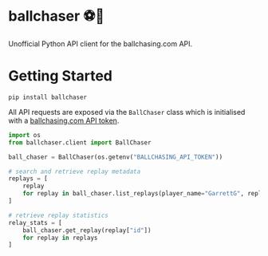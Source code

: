 # ballchaser ⚽️🚗
Unofficial Python API client for the ballchasing.com API.

# Getting Started
```commandline
pip install ballchaser
```

All API requests are exposed via the `BallChaser` class which is initialised with a [ballchasing.com API token](https://ballchasing.com/doc/api#header-authentication).

```python
import os
from ballchaser.client import BallChaser

ball_chaser = BallChaser(os.getenv("BALLCHASING_API_TOKEN"))

# search and retrieve replay metadata
replays = [
    replay
    for replay in ball_chaser.list_replays(player_name="GarrettG", replay_count=10)
]

# retrieve replay statistics
relay_stats = [
    ball_chaser.get_replay(replay["id"])
    for replay in replays
]
```
